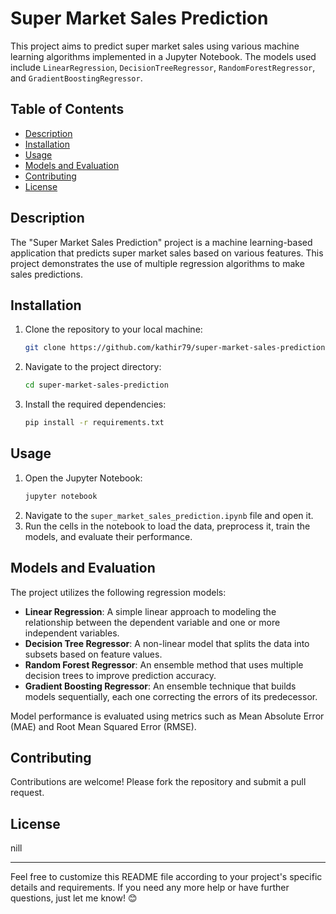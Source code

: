 
# Super Market Sales Prediction

This project aims to predict super market sales using various machine learning algorithms implemented in a Jupyter Notebook. The models used include `LinearRegression`, `DecisionTreeRegressor`, `RandomForestRegressor`, and `GradientBoostingRegressor`.

## Table of Contents
- [Description](#description)
- [Installation](#installation)
- [Usage](#usage)
- [Models and Evaluation](#models-and-evaluation)
- [Contributing](#contributing)
- [License](#license)

## Description
The "Super Market Sales Prediction" project is a machine learning-based application that predicts super market sales based on various features. This project demonstrates the use of multiple regression algorithms to make sales predictions.

## Installation
1. Clone the repository to your local machine:
    ```bash
    git clone https://github.com/kathir79/super-market-sales-prediction.git
    ```
2. Navigate to the project directory:
    ```bash
    cd super-market-sales-prediction
    ```
3. Install the required dependencies:
    ```bash
    pip install -r requirements.txt
    ```

## Usage
1. Open the Jupyter Notebook:
    ```bash
    jupyter notebook
    ```
2. Navigate to the `super_market_sales_prediction.ipynb` file and open it.
3. Run the cells in the notebook to load the data, preprocess it, train the models, and evaluate their performance.

## Models and Evaluation
The project utilizes the following regression models:
- **Linear Regression**: A simple linear approach to modeling the relationship between the dependent variable and one or more independent variables.
- **Decision Tree Regressor**: A non-linear model that splits the data into subsets based on feature values.
- **Random Forest Regressor**: An ensemble method that uses multiple decision trees to improve prediction accuracy.
- **Gradient Boosting Regressor**: An ensemble technique that builds models sequentially, each one correcting the errors of its predecessor.

Model performance is evaluated using metrics such as Mean Absolute Error (MAE) and Root Mean Squared Error (RMSE).

## Contributing
Contributions are welcome! Please fork the repository and submit a pull request.

## License
nill

---

Feel free to customize this README file according to your project's specific details and requirements. If you need any more help or have further questions, just let me know! 😊
